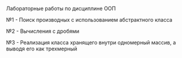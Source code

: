 Лабораторные работы по дисциплине ООП

№1 - Поиск производных с использованием абстрактного класса

№2 - Вычисления с дробями

№3 - Реализация класса хранящего внутри одномерный массив, а выводя его как трехмерный
